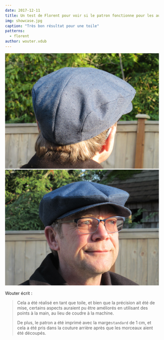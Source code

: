 ```yaml
---
date: 2017-12-11
title: Un test de Florent pour voir si le patron fonctionne pour les autres, par Wouter.vdub
img: showcase.jpg
caption: "Très bon résultat pour une toile"
patterns:
  - florent
author: wouter.vdub
---
```


![Vue du dos ](high_back.jpg) ![Photo de l'avant](high_front.jpg)

Wouter écrit :

> Cela a été réalisé en tant que toile, et bien que la précision ait été de mise, certains aspects auraient pu être améliorés en utilisant des points à la main, au lieu de coudre à la machine.
> 
> De plus, le patron a été imprimé avec la marge`standard` de 1 cm, et cela a été pris dans la couture arrière après que les morceaux aient été découpés.


